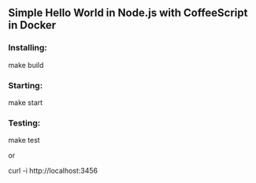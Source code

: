 ## Simple Hello World in Node.js with CoffeeScript in Docker

### Installing:
make build

### Starting:
make start

### Testing:
make test

or

curl -i http://localhost:3456
